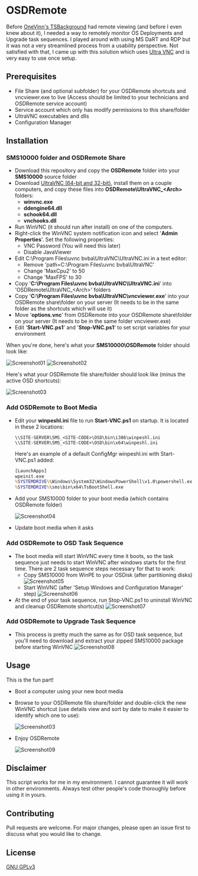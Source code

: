 # OSDRemote

Before [OneVinn's TSBackground](https://onevinn.schrewelius.it/Apps01.html) had remote viewing (and before I even knew about it), I needed a way to remotely monitor OS Deployments and Upgrade task sequences. I played around with using MS DaRT and RDP but it was not a very streamlined process from a usability perspective. Not satisfied with that, I came up with this solution which uses [Ultra VNC](https://www.uvnc.com/) and is very easy to use once setup.

## Prerequisites
* File Share (and optional subfolder) for your OSDRemote shortcuts and vncviewer.exe to live (Access should be limited to your technicians and OSDRemote service account)
* Service account which only has modify permissions to this share/folder
* UltraVNC executables and dlls
* Configuration Manager

## Installation
### SMS10000 folder and OSDRemote Share
* Download this repository and copy the **OSDRemote** folder into your **SMS10000** source folder
* Download [UltraVNC (64-bit and 32-bit)](https://www.uvnc.com/downloads/ultravnc.html), install them on a couple computers, and copy these files into **OSDRemote\UltraVNC_\<Arch\>** folders:
  * **winvnc.exe**
  * **ddengine64.dll**
  * **schook64.dll**
  * **vnchooks.dll**
* Run WinVNC (it should run after install) on one of the computers.
* Right-click the WinVNC system notification icon and select '**Admin Properties**'. Set the following properties:
  * VNC Password (You will need this later)
  * Disable JavaViewer
* Edit C:\Program Files\uvnc bvba\UltraVNC\UltraVNC.ini in a text editor:
  * Remove 'path=C:\Program Files\uvnc bvba\UltraVNC'
  * Change 'MaxCpu2' to 50
  * Change 'MaxFPS' to 30
* Copy '**C:\Program Files\uvnc bvba\UltraVNC\UltraVNC.ini**' into 'OSDRemote\UltraVNC_\<Arch\>' folders
* Copy '**C:\Program Files\uvnc bvba\UltraVNC\vncviewer.exe**' into your OSDRemote share\folder on your server (It needs to be in the same folder as the shortcuts which will use it)
* Move '**options.vnc**' from OSDRemote into your OSDRemote share\folder on your server (It needs to be in the same folder vncviewer.exe)
* Edit '**Start-VNC.ps1**' and '**Stop-VNC.ps1**' to set script variables for your environment

When you're done, here's what your **SMS10000\OSDRemote** folder should look like:

![Screenshot01](https://github.com/dp250f/Documentation/blob/main/OSDRemote/Screenshot02.png?raw=true)
![Screenshot02](https://github.com/dp250f/Documentation/blob/main/OSDRemote/Screenshot01.png?raw=true)

Here's what your OSDRemote file share/folder should look like (minus the active OSD shortcuts):

![Screenshot03](https://github.com/dp250f/Documentation/blob/main/OSDRemote/Screenshot03.png?raw=true)

### Add OSDRemote to Boot Media
* Edit your **winpeshl.ini** file to run **Start-VNC.ps1** on startup. It is located in these 2 locations:
  ```
  \\SITE-SERVER\SMS_<SITE-CODE>\OSD\bin\i386\winpeshl.ini
  \\SITE-SERVER\SMS_<SITE-CODE>\OSD\bin\x64\winpeshl.ini
  ``` 
  Here's an example of a default ConfigMgr winpeshl.ini with Start-VNC.ps1 added:
  ```cmd
  [LaunchApps]
  wpeinit.exe
  %SYSTEMDRIVE%\Windows\System32\WindowsPowerShell\v1.0\powershell.exe, -ExecutionPolicy Bypass -WindowStyle Minimized -File %SYSTEMDRIVE%\sms\PKG\SMS10000\OSDRemote\Start-VNC.ps1
  %SYSTEMDRIVE%\sms\bin\x64\TsBootShell.exe
  ```

* Add your SMS10000 folder to your boot media (which contains OSDRemote folder)
  
  ![Screenshot04](https://github.com/dp250f/Documentation/blob/main/OSDRemote/Screenshot04.png?raw=true)

* Update boot media when it asks

### Add OSDRemote to OSD Task Sequence

* The boot media will start WinVNC every time it boots, so the task sequence just needs to start WinVNC after windows starts for the first time. There are 2 task sequence steps necessary for that to work:
  * Copy SMS10000 from WinPE to your OSDisk (after partitioning disks)
  ![Screenshot05](https://github.com/dp250f/Documentation/blob/main/OSDRemote/Screenshot05.png?raw=true)
  * Start WinVNC (after 'Setup Windows and Configuration Manager' step)
  ![Screenshot06](https://github.com/dp250f/Documentation/blob/main/OSDRemote/Screenshot06.png?raw=true)
* At the end of your task sequence, run Stop-VNC.ps1 to uninstall WinVNC and cleanup OSDRemote shortcut(s)
  ![Screenshot07](https://github.com/dp250f/Documentation/blob/main/OSDRemote/Screenshot07.png?raw=true)

### Add OSDRemote to Upgrade Task Sequence
* This process is pretty much the same as for OSD task sequence, but you'll need to download and extract your zipped SMS10000 package before starting WinVNC
  ![Screenshot08](https://github.com/dp250f/Documentation/blob/main/OSDRemote/Screenshot08.png?raw=true)

## Usage

This is the fun part!
* Boot a computer using your new boot media
* Browse to your OSDRemote file share/folder and double-click the new WinVNC shortcut (use details view and sort by date to make it easier to identify which one to use):

  ![Screenshot03](https://github.com/dp250f/Documentation/blob/main/OSDRemote/Screenshot03.png?raw=true)
* Enjoy OSDRemote

  ![Screenshot09](https://github.com/dp250f/Documentation/blob/main/OSDRemote/Screenshot09.png?raw=true)

## Disclaimer
This script works for me in my environment. I cannot guarantee it will work in other environments. Always test other people's code thoroughly before using it in yours.

## Contributing
Pull requests are welcome. For major changes, please open an issue first to discuss what you would like to change.

## License
[GNU GPLv3](https://choosealicense.com/licenses/gpl-3.0/)